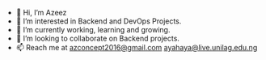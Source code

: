 - 👋 Hi, I’m Azeez
- 👀 I’m interested in Backend and DevOps Projects.
- 🌱 I’m currently working, learning and growing.
- 💞️ I’m looking to collaborate on Backend projects. 
- 📫 Reach me at azconcept2016@gmail.com ayahaya@live.unilag.edu.ng

<!---
azconcept-droid/azconcept-droid is a ✨ special ✨ repository because its `README.md` (this file) appears on your GitHub profile.
You can click the Preview link to take a look at your changes.
--->
